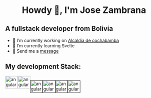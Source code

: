 <h1 align="center">Howdy 👋, I'm Jose Zambrana</h1>

<h2>A fullstack developer from Bolivia</h3>

- 🔭 I’m currently working on <a href="https://www.linkedin.com/company/gamcochabamba/mycompany/" target="_blank">Alcaldia de cochabamba</a>
- 🌱 I’m currently learning Svelte
- 💬 Send me a <a href="https://www.linkedin.com/in/jos%C3%A9-zambrana-bb08501b6/" target="_blank">message</a>

<h2>My development Stack:</h3>


<div style="display:flex;">
 <img src="https://angular.io/assets/images/logos/angular/angular.svg" alt="angular" width="40" height="40"/> 

 <img src="https://miro.medium.com/v2/resize:fit:1200/1*y6C4nSvy2Woe0m7bWEn4BA.png" alt="angular" width="40" height="40"/>

<a href="" target="_blank" rel="noreferrer"> <img src="https://go.dev/images/gophers/ladder.svg" alt="angular" width="40" height="40"/> </a>

<a href="" target="_blank" rel="noreferrer"> <img src="https://upload.wikimedia.org/wikipedia/commons/thumb/e/ee/.NET_Core_Logo.svg/800px-.NET_Core_Logo.svg.png" alt="angular" width="40" height="40"/> </a>

<a href="" target="_blank" rel="noreferrer"> <img src="https://sass-lang.com/assets/img/logos/logo.svg" alt="angular" width="40" height="40"/> </a>

<a href="" target="_blank" rel="noreferrer"> <img src="https://www.postgresql.org/media/img/about/press/elephant.png" alt="angular" width="40" height="40"/> </a>
  
</p>
